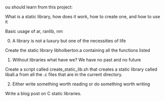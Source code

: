 ou should learn from this project:


What is a static library, how does it work, how to create one, and how to use it

Basic usage of ar, ranlib, nm

0. A library is not a luxury but one of the necessities of life

Create the static library libholberton.a containing all the functions listed

1. Without libraries what have we? We have no past and no future

Create a script called create_static_lib.sh that creates a static library called liball.a from all the .c files that are in the current directory.

2. Either write something worth reading or do something worth writing

Write a blog post on C static libraries.

